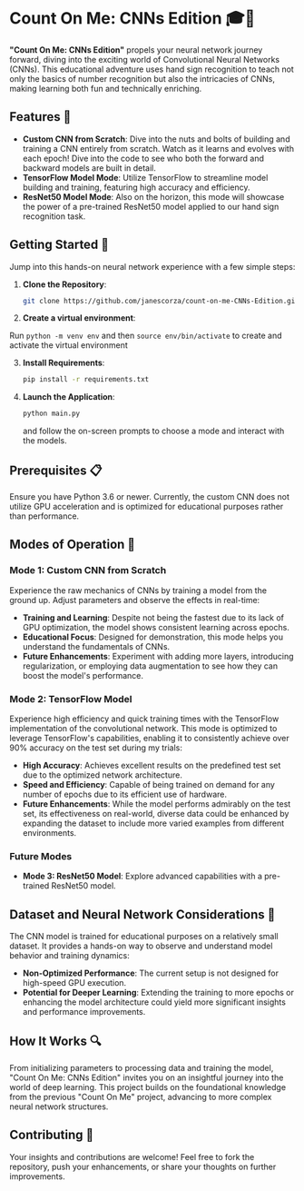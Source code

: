 # Count On Me: CNNs Edition 🎓🌟
**"Count On Me: CNNs Edition"** propels your neural network journey forward, diving into the exciting world of Convolutional Neural Networks (CNNs). This educational adventure uses hand sign recognition to teach not only the basics of number recognition but also the intricacies of CNNs, making learning both fun and technically enriching.

## Features 🚀
- **Custom CNN from Scratch**: Dive into the nuts and bolts of building and training a CNN entirely from scratch. Watch as it learns and evolves with each epoch! Dive into the code to see who both the forward and backward models are built in detail.
- **TensorFlow Model Mode**: Utilize TensorFlow to streamline model building and training, featuring high accuracy and efficiency.
- **ResNet50 Model Mode**: Also on the horizon, this mode will showcase the power of a pre-trained ResNet50 model applied to our hand sign recognition task.

## Getting Started 🌟
Jump into this hands-on neural network experience with a few simple steps:

1. **Clone the Repository**: 
   ```bash
   git clone https://github.com/janescorza/count-on-me-CNNs-Edition.git
   ```
2. **Create a virtual environment**: 

Run `python -m venv env` and then `source env/bin/activate` to create and activate the virtual environment

3. **Install Requirements**: 
   ```bash
   pip install -r requirements.txt
   ```
4. **Launch the Application**: 
   ```bash
   python main.py
   ```
   and follow the on-screen prompts to choose a mode and interact with the models.

## Prerequisites 📋
Ensure you have Python 3.6 or newer. Currently, the custom CNN does not utilize GPU acceleration and is optimized for educational purposes rather than performance.

## Modes of Operation 🔄
### Mode 1: Custom CNN from Scratch
Experience the raw mechanics of CNNs by training a model from the ground up. Adjust parameters and observe the effects in real-time:
- **Training and Learning**: Despite not being the fastest due to its lack of GPU optimization, the model shows consistent learning across epochs.
- **Educational Focus**: Designed for demonstration, this mode helps you understand the fundamentals of CNNs.
- **Future Enhancements**: Experiment with adding more layers, introducing regularization, or employing data augmentation to see how they can boost the model's performance.

### Mode 2: TensorFlow Model
Experience high efficiency and quick training times with the TensorFlow implementation of the convolutional network. This mode is optimized to leverage TensorFlow's capabilities, enabling it to consistently achieve over 90% accuracy on the test set during my trials:
- **High Accuracy**: Achieves excellent results on the predefined test set due to the optimized network architecture.
- **Speed and Efficiency**: Capable of being trained on demand for any number of epochs due to its efficient use of hardware.
- **Future Enhancements**: While the model performs admirably on the test set, its effectiveness on real-world, diverse data could be enhanced by expanding the dataset to include more varied examples from different environments.

### Future Modes
- **Mode 3: ResNet50 Model**: Explore advanced capabilities with a pre-trained ResNet50 model.

## Dataset and Neural Network Considerations 🧠
The CNN model is trained for educational purposes on a relatively small dataset. It provides a hands-on way to observe and understand model behavior and training dynamics:
- **Non-Optimized Performance**: The current setup is not designed for high-speed GPU execution.
- **Potential for Deeper Learning**: Extending the training to more epochs or enhancing the model architecture could yield more significant insights and performance improvements.

## How It Works 🔍
From initializing parameters to processing data and training the model, "Count On Me: CNNs Edition" invites you on an insightful journey into the world of deep learning. This project builds on the foundational knowledge from the previous "Count On Me" project, advancing to more complex neural network structures.

## Contributing 🤝
Your insights and contributions are welcome! Feel free to fork the repository, push your enhancements, or share your thoughts on further improvements.